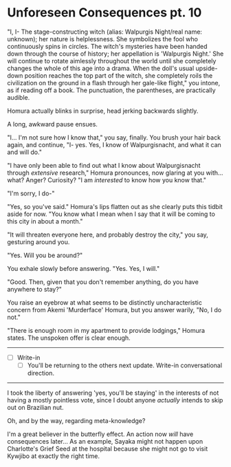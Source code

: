 # Unforeseen Consequences pt. 10

"I, I- The stage-constructing witch (alias: Walpurgis Night/real name: unknown); her nature is helplessness. She symbolizes the fool who continuously spins in circles. The witch's mysteries have been handed down through the course of history; her appellation is 'Walpurgis Night.' She will continue to rotate aimlessly throughout the world until she completely changes the whole of this age into a drama. When the doll's usual upside-down position reaches the top part of the witch, she completely roils the civilization on the ground in a flash through her gale-like flight," you intone, as if reading off a book. The punctuation, the parentheses, are practically audible.

Homura actually blinks in surprise, head jerking backwards slightly.

A long, awkward pause ensues.

"I... I'm not sure how I know that," you say, finally. You brush your hair back again, and continue, "I- yes. Yes, I know of Walpurgisnacht, and what it can and will do."

"I have only been able to find out what I know about Walpurgisnacht through *extensive* research," Homura pronounces, now glaring at you with... what? Anger? Curiosity? "I am *interested* to know how you know that."

"I'm sorry, I do-"

"Yes, so you've said." Homura's lips flatten out as she clearly puts this tidbit aside for now. "You know what I mean when I say that it will be coming to this city in about a month."

"It will threaten everyone here, and probably destroy the city," you say, gesturing around you.

"Yes. Will you be around?"

You exhale slowly before answering. "Yes. Yes, I will."

"Good. Then, given that you don't remember anything, do you have anywhere to stay?"

You raise an eyebrow at what seems to be distinctly uncharacteristic concern from Akemi 'Murderface' Homura, but you answer warily, "No, I do not."

"There is enough room in my apartment to provide lodgings," Homura states. The unspoken offer is clear enough.

---

- [ ] Write-in
  - [ ] You'll be returning to the others next update. Write-in conversational direction.

---

I took the liberty of answering 'yes, you'll be staying' in the interests of not having a mostly pointless vote, since I doubt anyone *actually* intends to skip out on Brazilian nut.

Oh, and by the way, regarding meta-knowledge?

I'm a great believer in the butterfly effect. An action now *will* have consequences later... As an example, Sayaka might not happen upon Charlotte's Grief Seed at the hospital because she might not go to visit Kywjibo at exactly the right time.
